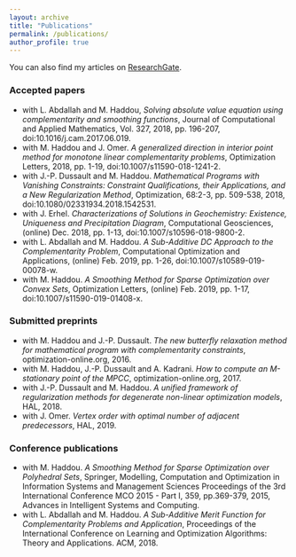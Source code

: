 ```yaml
---
layout: archive
title: "Publications"
permalink: /publications/
author_profile: true
---
```


You can also find my articles on <a href="https://www.researchgate.net/profile/Tangi_Migot">ResearchGate</a>.

### Accepted papers
  * with L. Abdallah and M. Haddou, <i>Solving absolute value equation using complementarity and smoothing functions</i>, Journal of Computational and Applied Mathematics, Vol. 327, 2018, pp. 196-207, doi:10.1016/j.cam.2017.06.019.
  * with M. Haddou and J. Omer. <i>A generalized direction in interior point method for monotone linear complementarity problems</i>, Optimization Letters, 2018, pp. 1-19,  doi:10.1007/s11590-018-1241-2.
  * with J.-P. Dussault and M. Haddou. <i>Mathematical Programs with Vanishing Constraints: Constraint Qualifications, their Applications, and a New Regularization Method</i>, Optimization, 68:2-3, pp. 509-538, 2018, doi:10.1080/02331934.2018.1542531.
  * with J. Erhel. <i>Characterizations of Solutions in Geochemistry: Existence, Uniqueness and Precipitation Diagram</i>, Computational Geosciences, (online) Dec. 2018, pp. 1-13, doi:10.1007/s10596-018-9800-2.
  * with L. Abdallah and M. Haddou. <i>A Sub-Additive DC Approach to the
    Complementarity Problem</i>, Computational Optimization and Applications, (online) Feb. 2019, pp. 1-26, doi:10.1007/s10589-019-00078-w.
  * with M. Haddou. <i>A Smoothing Method for Sparse Optimization over Convex Sets</i>, Optimization Letters, (online) Feb. 2019, pp. 1-17, doi:10.1007/s11590-019-01408-x.
  
### Submitted preprints
  * with M. Haddou and J.-P. Dussault.  <i>The new butterfly relaxation method for mathematical program with complementarity constraints</i>, optimization-online.org, 2016.
  * with M. Haddou, J.-P. Dussault and A. Kadrani. <i>How to compute an M-stationary point of the MPCC</i>, optimization-online.org, 2017.
  * with J.-P. Dussault and M. Haddou. <i>A unified framework of regularization methods for degenerate non-linear optimization models</i>, HAL, 2018.
  * with J. Omer. <i>Vertex order with optimal number of adjacent predecessors</i>, HAL, 2019.
  
### Conference publications
  * with M. Haddou. <i>A Smoothing Method for Sparse Optimization over Polyhedral Sets</i>, Springer, Modelling, Computation and Optimization in Information Systems and Management Sciences Proceedings of the 3rd International Conference MCO 2015 - Part I, 359, pp.369-379, 2015, Advances in Intelligent Systems and Computing.
  * with L. Abdallah and M. Haddou. <i>A Sub-Additive Merit Function for Complementarity Problems and Application</i>, Proceedings of the International Conference on Learning and Optimization Algorithms: Theory and Applications. ACM, 2018.

